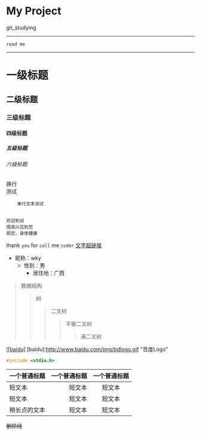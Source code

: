 My Project<br>
=============
git_studying
______________

`read me`
************

# 一级标题
## 二级标题
### 三级标题
#### 四级标题
##### 五级标题
###### 六级标题


换行<br>
测试

		单行文本测试


	欢迎到访
	很高兴见到您
	祝您，身体健康
	
	
thank `you` for `call` me `coder`
[文字超链接](https://github.com/guodongxiaren/README "悬停显示")
<br>
* 昵称：wky
	* 性别：男
		* 居住地：广西

>数据结构
>>树
>>>二叉树
>>>>平衡二叉树
>>>>>满二叉树

[![baidu]](http://baidu.com)
[baidu]:http://www.baidu.com/img/bdlogo.gif "百度Logo"

```c
#include <stdio.h>
```

| 一个普通标题 |一个普通标题|一个普通标题
|:-----|-----:|:-----:|
|短文本|短文本|短文本|
|短文本|短文本|短文本|
|稍长点的文本|短文本|短文本|

~~删除线~~

